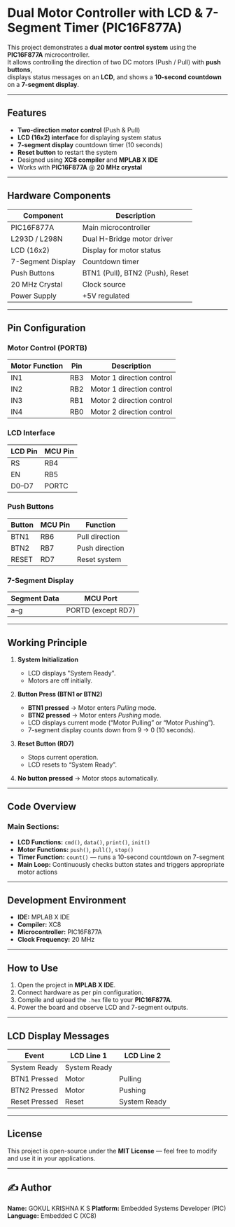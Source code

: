 # Dual Motor Controller with LCD & 7-Segment Timer (PIC16F877A)

This project demonstrates a **dual motor control system** using the **PIC16F877A** microcontroller.  
It allows controlling the direction of two DC motors (Push / Pull) with **push buttons**,  
displays status messages on an **LCD**, and shows a **10-second countdown** on a **7-segment display**.

---

## Features

- **Two-direction motor control** (Push & Pull)
- **LCD (16x2) interface** for displaying system status
- **7-segment display** countdown timer (10 seconds)
- **Reset button** to restart the system
- Designed using **XC8 compiler** and **MPLAB X IDE**
- Works with **PIC16F877A** @ **20 MHz crystal**

---

## Hardware Components

| Component | Description |
|------------|-------------|
| PIC16F877A | Main microcontroller |
| L293D / L298N | Dual H-Bridge motor driver |
| LCD (16x2) | Display for motor status |
| 7-Segment Display | Countdown timer |
| Push Buttons | BTN1 (Pull), BTN2 (Push), Reset |
| 20 MHz Crystal | Clock source |
| Power Supply | +5V regulated |

---

## Pin Configuration

### **Motor Control (PORTB)**
| Motor Function | Pin | Description |
|-----------------|-----|-------------|
| IN1 | RB3 | Motor 1 direction control |
| IN2 | RB2 | Motor 1 direction control |
| IN3 | RB1 | Motor 2 direction control |
| IN4 | RB0 | Motor 2 direction control |

### **LCD Interface**
| LCD Pin | MCU Pin |
|----------|----------|
| RS | RB4 |
| EN | RB5 |
| D0–D7 | PORTC |

### **Push Buttons**
| Button | MCU Pin | Function |
|---------|----------|----------|
| BTN1 | RB6 | Pull direction |
| BTN2 | RB7 | Push direction |
| RESET | RD7 | Reset system |

### **7-Segment Display**
| Segment Data | MCU Port |
|---------------|----------|
| a–g | PORTD (except RD7) |

---

## Working Principle

1. **System Initialization**  
   - LCD displays "System Ready".  
   - Motors are off initially.  

2. **Button Press (BTN1 or BTN2)**  
   - **BTN1 pressed** → Motor enters *Pulling* mode.  
   - **BTN2 pressed** → Motor enters *Pushing* mode.  
   - LCD displays current mode (“Motor Pulling” or “Motor Pushing”).  
   - 7-segment display counts down from 9 → 0 (10 seconds).  

3. **Reset Button (RD7)**  
   - Stops current operation.  
   - LCD resets to “System Ready”.  

4. **No button pressed** → Motor stops automatically.

---

## Code Overview

### Main Sections:
- **LCD Functions:** `cmd()`, `data()`, `print()`, `init()`
- **Motor Functions:** `push()`, `pull()`, `stop()`
- **Timer Function:** `count()` — runs a 10-second countdown on 7-segment
- **Main Loop:** Continuously checks button states and triggers appropriate motor actions

---

## Development Environment

- **IDE:** MPLAB X IDE  
- **Compiler:** XC8  
- **Microcontroller:** PIC16F877A  
- **Clock Frequency:** 20 MHz  

---

## How to Use

1. Open the project in **MPLAB X IDE**.  
2. Connect hardware as per pin configuration.  
3. Compile and upload the `.hex` file to your **PIC16F877A**.  
4. Power the board and observe LCD and 7-segment outputs.  

---

## LCD Display Messages

| Event | LCD Line 1 | LCD Line 2 |
|--------|-------------|------------|
| System Ready | System Ready |  |
| BTN1 Pressed | Motor | Pulling |
| BTN2 Pressed | Motor | Pushing |
| Reset Pressed | Reset | System Ready |

---

## License

This project is open-source under the **MIT License** — feel free to modify and use it in your applications.

---

## ✍️ Author

**Name:** GOKUL KRISHNA K S
**Platform:** Embedded Systems Developer (PIC)  
**Language:** Embedded C (XC8)  
